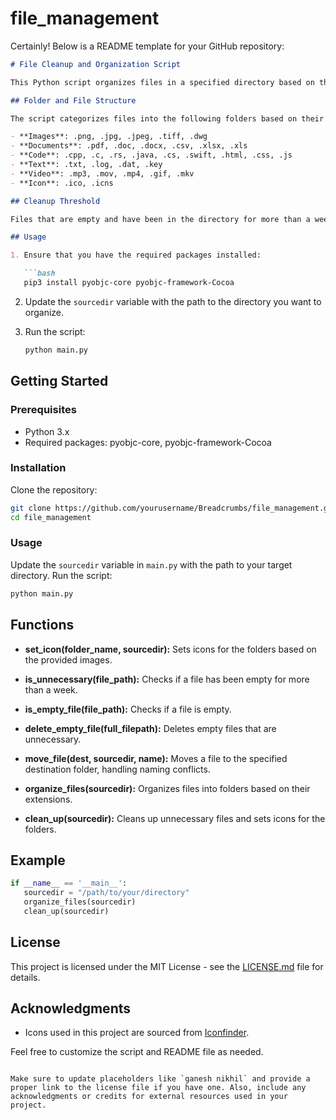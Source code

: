 # file_management


Certainly! Below is a README template for your GitHub repository:

```markdown
# File Cleanup and Organization Script

This Python script organizes files in a specified directory based on their extensions into different folders. Additionally, it cleans up unnecessary and empty files and sets icons for the organized folders.

## Folder and File Structure

The script categorizes files into the following folders based on their extensions:

- **Images**: .png, .jpg, .jpeg, .tiff, .dwg
- **Documents**: .pdf, .doc, .docx, .csv, .xlsx, .xls
- **Code**: .cpp, .c, .rs, .java, .cs, .swift, .html, .css, .js
- **Text**: .txt, .log, .dat, .key
- **Video**: .mp3, .mov, .mp4, .gif, .mkv
- **Icon**: .ico, .icns

## Cleanup Threshold

Files that are empty and have been in the directory for more than a week are considered unnecessary and are deleted.

## Usage

1. Ensure that you have the required packages installed:

   ```bash
   pip3 install pyobjc-core pyobjc-framework-Cocoa
   ```

2. Update the `sourcedir` variable with the path to the directory you want to organize.

3. Run the script:

   ```bash
   python main.py
   ```

## Getting Started

### Prerequisites

- Python 3.x
- Required packages: pyobjc-core, pyobjc-framework-Cocoa

### Installation

Clone the repository:

```bash
git clone https://github.com/yourusername/Breadcrumbs/file_management.git
cd file_management
```


### Usage

Update the `sourcedir` variable in `main.py` with the path to your target directory. Run the script:

```bash
python main.py
```

## Functions

- **set_icon(folder_name, sourcedir):** Sets icons for the folders based on the provided images.

- **is_unnecessary(file_path):** Checks if a file has been empty for more than a week.

- **is_empty_file(file_path):** Checks if a file is empty.

- **delete_empty_file(full_filepath):** Deletes empty files that are unnecessary.

- **move_file(dest, sourcedir, name):** Moves a file to the specified destination folder, handling naming conflicts.

- **organize_files(sourcedir):** Organizes files into folders based on their extensions.

- **clean_up(sourcedir):** Cleans up unnecessary files and sets icons for the folders.

## Example

```python
if __name__ == '__main__':
   sourcedir = "/path/to/your/directory"
   organize_files(sourcedir)
   clean_up(sourcedir)
```

## License

This project is licensed under the MIT License - see the [LICENSE.md](LICENSE.md) file for details.

## Acknowledgments

- Icons used in this project are sourced from [Iconfinder](https://www.iconfinder.com/).

Feel free to customize the script and README file as needed.
```

Make sure to update placeholders like `ganesh nikhil` and provide a proper link to the license file if you have one. Also, include any acknowledgments or credits for external resources used in your project.
